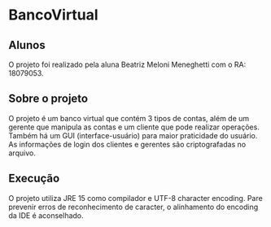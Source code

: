 # BancoVirtual
## Alunos
O projeto foi realizado pela aluna Beatriz Meloni Meneghetti com o RA: 18079053.

## Sobre o projeto
O projeto é um banco virtual que contém 3 tipos de contas, além de um gerente que manipula as contas e um cliente que pode realizar operações. Também há um GUI (interface-usuário) para maior praticidade do usuário. As informações de login dos clientes e gerentes são criptografadas no arquivo. 

## Execução
O projeto utiliza JRE 15 como compilador e UTF-8 character encoding. Pare prevenir erros de reconhecimento de caracter, o alinhamento do encoding da IDE é aconselhado.
